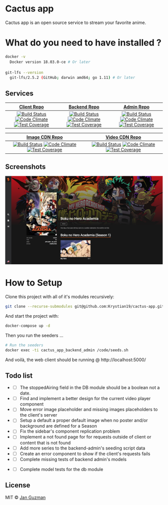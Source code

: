 # Cactus app
Cactus app is an open source service to stream your favorite anime.

# What do you need to have installed ?
```sh
docker -v
  Docker version 18.03.0-ce # Or later

git-lfs --version
  git-lfs/2.5.2 (GitHub; darwin amd64; go 1.11) # Or later
```

## Services
|  [Client Repo](https://github.com/Krystian19/cactus-app-client-service) | [Backend Repo](https://github.com/Krystian19/cactus-app-backend-service/tree/master) | [Admin Repo](https://github.com/Krystian19/cactus-app-backend-admin-service/tree/master) |
|:---------------------:|:---------------------:|:---------------------:|
| [![Build Status](https://travis-ci.org/Krystian19/cactus-app-client-service.svg?branch=master)](https://travis-ci.org/Krystian19/cactus-app-client-service) [![Code Climate](https://codeclimate.com/github/Krystian19/cactus-app-client-service/badges/gpa.svg)](https://codeclimate.com/github/Krystian19/cactus-app-client-service) [![Test Coverage](https://codecov.io/gh/Krystian19/cactus-app-client-service/branch/master/graph/badge.svg)](https://codecov.io/gh/Krystian19/cactus-app-client-service) | [![Build Status](https://travis-ci.org/Krystian19/cactus-app-backend-service.svg?branch=master)](https://travis-ci.org/Krystian19/cactus-app-backend-service) [![Code Climate](https://codeclimate.com/github/Krystian19/cactus-app-backend-service/badges/gpa.svg)](https://codeclimate.com/github/Krystian19/cactus-app-backend-service) [![Test Coverage](https://codecov.io/gh/Krystian19/cactus-app-backend-service/branch/master/graph/badge.svg)](https://codecov.io/gh/Krystian19/cactus-app-backend-service) | [![Build Status](https://travis-ci.org/Krystian19/cactus-app-backend-admin-service.svg?branch=master)](https://travis-ci.org/Krystian19/cactus-app-backend-admin-service) [![Code Climate](https://codeclimate.com/github/Krystian19/cactus-app-backend-admin-service/badges/gpa.svg)](https://codeclimate.com/github/Krystian19/cactus-app-backend-admin-service) [![Test Coverage](https://codecov.io/gh/Krystian19/cactus-app-backend-admin-service/branch/master/graph/badge.svg)](https://codecov.io/gh/Krystian19/cactus-app-backend-admin-service) |

|  [Image CDN Repo](https://github.com/Krystian19/cactus-fake-image-cdn-service/tree/master) | [Video CDN Repo](https://github.com/Krystian19/cactus-fake-video-cdn-service/tree/master) |
|:---------------------:|:---------------------:|
| [![Build Status](https://travis-ci.org/Krystian19/cactus-fake-image-cdn-service.svg?branch=master)](https://travis-ci.org/Krystian19/cactus-fake-image-cdn-service) [![Code Climate](https://codeclimate.com/github/Krystian19/cactus-fake-image-cdn-service/badges/gpa.svg)](https://codeclimate.com/github/Krystian19/cactus-fake-image-cdn-service)  [![Test Coverage](https://codecov.io/gh/Krystian19/cactus-fake-image-cdn-service/branch/master/graph/badge.svg)](https://codecov.io/gh/Krystian19/cactus-fake-image-cdn-service) | [![Build Status](https://travis-ci.org/Krystian19/cactus-fake-video-cdn-service.svg?branch=master)](https://travis-ci.org/Krystian19/cactus-fake-video-cdn-service) [![Code Climate](https://codeclimate.com/github/Krystian19/cactus-fake-video-cdn-service/badges/gpa.svg)](https://codeclimate.com/github/Krystian19/cactus-fake-video-cdn-service) [![Test Coverage](https://codecov.io/gh/Krystian19/cactus-fake-video-cdn-service/branch/master/graph/badge.svg)](https://codecov.io/gh/Krystian19/cactus-fake-video-cdn-service) |

## Screenshots
![Alt text](screenshots/view1.png?raw=true "Anime Description")

# How to Setup

Clone this project with all of it's modules recursively:

```sh
git clone --recurse-submodules git@github.com:Krystian19/cactus-app.git
```

And start the project with:
```sh
docker-compose up -d
```

Then you run the seeders ...
```sh
# Run the seeders
docker exec -ti cactus_app_backend_admin /code/seeds.sh
```

And voilà, the web client should be running @ http://localhost:5000/

## Todo list
+ - [ ] The stoppedAiring field in the DB module should be a boolean not a date.
+ - [ ] Find and implement a better design for the current video player component
+ - [ ] Move error image placeholder and missing images placeholders to the client's server
+ - [ ] Setup a default a proper default image when no poster and/or background are defined for a Season
+ - [ ] Fix the sidebar's component replication problem
+ - [ ] Implement a not found page for for requests outside of client or content that is not found
+ - [ ] Add more series to the backend-admin's seeding script data
+ - [ ] Create an error component to show if the client's requests fails
+ - [ ] Complete missing tests of backend admin's models
+ - [ ] Complete model tests for the db module


<!-- - [x] Venus -->

## License
MIT © [Jan Guzman](https://github.com/Krystian19)
